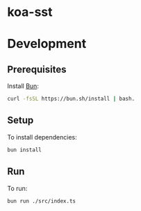 # koa-sst

# Development

## Prerequisites

Install [Bun](https://bun.sh/):

```bash
curl -fsSL https://bun.sh/install | bash.
```

## Setup

To install dependencies:

```bash
bun install
```

## Run

To run:

```bash
bun run ./src/index.ts
```
